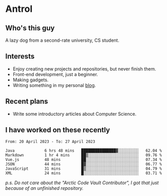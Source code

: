 # Antrol

## Who's this guy

A lazy dog from a second-rate university, CS student.

## Interests

* Enjoy creating new projects and repositories, but never finish them.
* Front-end development, just a beginner.
* Making gadgets.
* Writing something in my personal [blog](https://blog.antrol.xyz/).

## Recent plans

* Write some introductory articles about Computer Science.

<!--
* Try to develop a website for [Anime4KCPP](https://github.com/TianZerL/Anime4KCPP).
* Develop a Markdown renderer which user can customize its css, of course it is GUI-based.~~(If I could finish  it before getting bored)~~
* Work with my [teammates](https://github.com/SWJTU-Lazy-Dogs).
* Find something interests me, as a hobby after finishing my ~~boring~~ homework.
-->

## I have worked on these recently

<!--START_SECTION:waka-->

```text
From: 20 April 2023 - To: 27 April 2023

Java             6 hrs 48 mins   ███████████████▓░░░░░░░░░   62.04 %
Markdown         1 hr 4 mins     ██▒░░░░░░░░░░░░░░░░░░░░░░   09.76 %
Vue.js           48 mins         ██░░░░░░░░░░░░░░░░░░░░░░░   07.34 %
JSON             44 mins         █▓░░░░░░░░░░░░░░░░░░░░░░░   06.77 %
JavaScript       31 mins         █▒░░░░░░░░░░░░░░░░░░░░░░░   04.79 %
XML              24 mins         █░░░░░░░░░░░░░░░░░░░░░░░░   03.71 %
```

<!--END_SECTION:waka-->

*p.s.  Do not care about the "Arctic Code Vault Contributor", I got that just because of an unfinished repository.*

<!--
**qzmlgfj/qzmlgfj** is a ✨ _special_ ✨ repository because its `README.md` (this file) appears on your GitHub profile.

Here are some ideas to get you started:

- 🔭 I’m currently working on ...
- 🌱 I’m currently learning ...
- 👯 I’m looking to collaborate on ...
- 🤔 I’m looking for help with ...
- 💬 Ask me about ...
- 📫 How to reach me: ...
- 😄 Pronouns: ...
- ⚡ Fun fact: ...
-->
